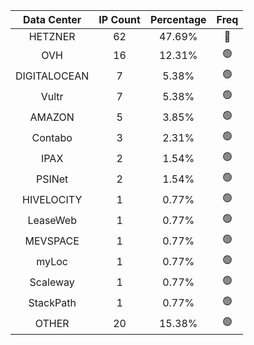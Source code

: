 | Data Center | IP Count | Percentage | Freq |
|:------------:|:--------:|:-----------:|:-----:|
| HETZNER | 62 | 47.69% | 🔴 |
| OVH | 16 | 12.31% | 🟢 |
| DIGITALOCEAN | 7 | 5.38% | 🟢 |
| Vultr | 7 | 5.38% | 🟢 |
| AMAZON | 5 | 3.85% | 🟢 |
| Contabo | 3 | 2.31% | 🟢 |
| IPAX | 2 | 1.54% | 🟢 |
| PSINet | 2 | 1.54% | 🟢 |
| HIVELOCITY | 1 | 0.77% | 🟢 |
| LeaseWeb | 1 | 0.77% | 🟢 |
| MEVSPACE | 1 | 0.77% | 🟢 |
| myLoc | 1 | 0.77% | 🟢 |
| Scaleway | 1 | 0.77% | 🟢 |
| StackPath | 1 | 0.77% | 🟢 |
| OTHER | 20 | 15.38% | 🟢 |
